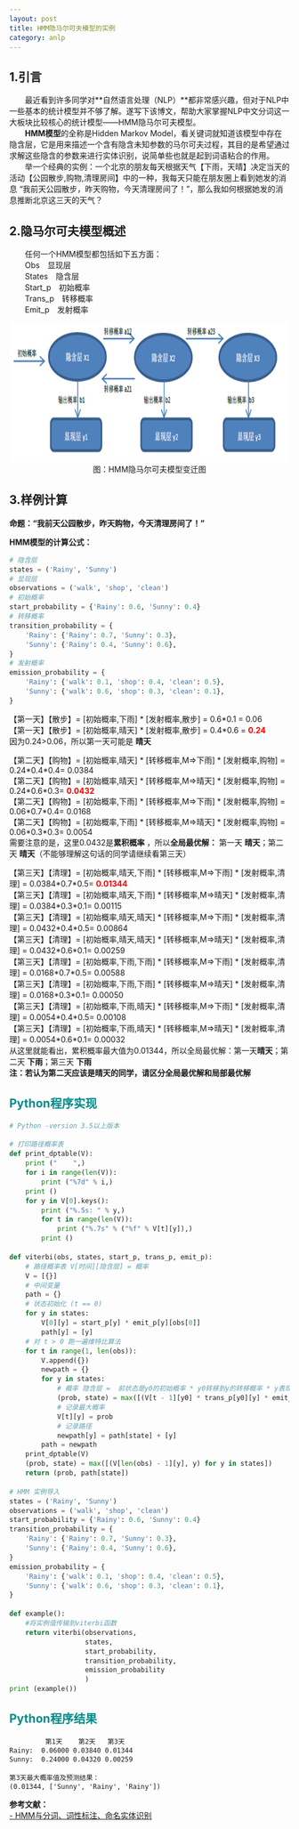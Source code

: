 ```yaml
---
layout: post
title: HMM隐马尔可夫模型的实例
category: anlp
---
```


## **1.引言**

&emsp;&emsp;最近看到许多同学对**自然语言处理（NLP）**都非常感兴趣，但对于NLP中一些基本的统计模型并不够了解。遂写下该博文，帮助大家掌握NLP中文分词这一大板块比较核心的统计模型——HMM隐马尔可夫模型。    
&emsp;&emsp;**HMM模型**的全称是Hidden Markov Model，看关键词就知道该模型中存在隐含层，它是用来描述一个含有隐含未知参数的马尔可夫过程，其目的是希望通过求解这些隐含的参数来进行实体识别，说简单些也就是起到词语粘合的作用。    
&emsp;&emsp;举一个经典的实例：一个北京的朋友每天根据天气【下雨，天晴】决定当天的活动【公园散步,购物,清理房间】中的一种，我每天只能在朋友圈上看到她发的消息 “我前天公园散步，昨天购物，今天清理房间了！”，那么我如何根据她发的消息推断北京这三天的天气？

## **2.隐马尔可夫模型概述**

&emsp;&emsp;任何一个HMM模型都包括如下五方面：   
&emsp;&emsp;Obs&emsp;显现层   
&emsp;&emsp;States&emsp;隐含层   
&emsp;&emsp;Start\_p&emsp;初始概率   
&emsp;&emsp;Trans\_p&emsp;转移概率   
&emsp;&emsp;Emit\_p&emsp;发射概率
<div align="center">   
<img width="600" height="250" src="https://raw.githubusercontent.com/carrylaw/IMG/master/img_nlp/sucai2.png"/> 
图：HMM隐马尔可夫模型变迁图
</div>

## **3.样例计算**

**命题：“我前天公园散步，昨天购物，今天清理房间了！”**  
  
**HMM模型的计算公式：**

``` python
# 隐含层
states = ('Rainy', 'Sunny')
# 显现层
observations = ('walk', 'shop', 'clean')
# 初始概率
start_probability = {'Rainy': 0.6, 'Sunny': 0.4}
# 转移概率
transition_probability = {
    'Rainy': {'Rainy': 0.7, 'Sunny': 0.3},
    'Sunny': {'Rainy': 0.4, 'Sunny': 0.6},
}
# 发射概率
emission_probability = {
    'Rainy': {'walk': 0.1, 'shop': 0.4, 'clean': 0.5},
    'Sunny': {'walk': 0.6, 'shop': 0.3, 'clean': 0.1},
}
```
    
【第一天】【散步】= [初始概率,下雨] * [发射概率,散步] = 0.6\*0.1 = 0.06   
【第一天】【散步】= [初始概率,晴天] * [发射概率,散步] = 0.4\*0.6 = **<span style="color:red">0.24</span>**     
因为0.24>0.06，所以第一天可能是 **晴天**
 
【第二天】【购物】= [初始概率,晴天] * [转移概率,M=>下雨] * [发射概率,购物] = 0.24\*0.4\*0.4= 0.0384   
【第二天】【购物】= [初始概率,晴天] * [转移概率,M=>晴天] * [发射概率,购物] = 0.24\*0.6\*0.3= **<span style="color:red">0.0432</span>**   
【第二天】【购物】= [初始概率,下雨] * [转移概率,M=>下雨] * [发射概率,购物] = 0.06\*0.7\*0.4= 0.0168      
【第二天】【购物】= [初始概率,下雨] * [转移概率,M=>晴天] * [发射概率,购物] = 0.06\*0.3\*0.3= 0.0054   
需要注意的是，这里0.0432是**累积概率** ，所以**全局最优解：** 第一天 **晴天**；第二天 **晴天**（不能够理解这句话的同学请继续看第三天）   

【第三天】【清理】= [初始概率,晴天,下雨] * [转移概率,M=>下雨] * [发射概率,清理] = 0.0384\*0.7\*0.5= **<span style="color:red">0.01344</span>**   
【第三天】【清理】= [初始概率,晴天,下雨] * [转移概率,M=>晴天] * [发射概率,清理] = 0.0384\*0.3\*0.1= 0.00115   
【第三天】【清理】= [初始概率,晴天,晴天] * [转移概率,M=>下雨] * [发射概率,清理] = 0.0432\*0.4\*0.5= 0.00864    
【第三天】【清理】= [初始概率,晴天,晴天] * [转移概率,M=>晴天] * [发射概率,清理] = 0.0432\*0.6\*0.1= 0.00259   
【第三天】【清理】= [初始概率,下雨,下雨] * [转移概率,M=>下雨] * [发射概率,清理] = 0.0168\*0.7\*0.5= 0.00588  
【第三天】【清理】= [初始概率,下雨,下雨] * [转移概率,M=>晴天] * [发射概率,清理] = 0.0168\*0.3\*0.1= 0.00050  
【第三天】【清理】= [初始概率,下雨,晴天] * [转移概率,M=>下雨] * [发射概率,清理] = 0.0054\*0.4\*0.5= 0.00108  
【第三天】【清理】= [初始概率,下雨,晴天] * [转移概率,M=>晴天] * [发射概率,清理] = 0.0054\*0.6\*0.1= 0.00032   
从这里就能看出，累积概率最大值为0.01344，所以全局最优解：第一天**晴天**；第二天 **下雨**；第三天 **下雨**  
**注：若认为第二天应该是晴天的同学，请区分全局最优解和局部最优解**

## **<span style="color:#008B8B">Python程序实现</span>**

``` python
# Python -version 3.5以上版本

# 打印路径概率表
def print_dptable(V):
    print ("    ",)
    for i in range(len(V)):
        print ("%7d" % i,)
    print ()
    for y in V[0].keys():
        print ("%.5s: " % y,)
        for t in range(len(V)):
            print ("%.7s" % ("%f" % V[t][y]),)
        print ()

def viterbi(obs, states, start_p, trans_p, emit_p):
    # 路径概率表 V[时间][隐含层] = 概率
    V = [{}]
    # 中间变量
    path = {}
    # 状态初始化 (t == 0)
    for y in states:
        V[0][y] = start_p[y] * emit_p[y][obs[0]]
        path[y] = [y]
    # 对 t > 0 跑一遍维特比算法
    for t in range(1, len(obs)):
        V.append({})
        newpath = {}
        for y in states:
            # 概率 隐含层 =  前状态是y0的初始概率 * y0转移到y的转移概率 * y表现为当前状态的发射概率
            (prob, state) = max([(V[t - 1][y0] * trans_p[y0][y] * emit_p[y][obs[t]], y0) for y0 in states])
            # 记录最大概率
            V[t][y] = prob
            # 记录路径
            newpath[y] = path[state] + [y]
        path = newpath
    print_dptable(V)
    (prob, state) = max([(V[len(obs) - 1][y], y) for y in states])
    return (prob, path[state])

# HMM 实例导入
states = ('Rainy', 'Sunny')
observations = ('walk', 'shop', 'clean')
start_probability = {'Rainy': 0.6, 'Sunny': 0.4}
transition_probability = {
    'Rainy': {'Rainy': 0.7, 'Sunny': 0.3},
    'Sunny': {'Rainy': 0.4, 'Sunny': 0.6},
}
emission_probability = {
    'Rainy': {'walk': 0.1, 'shop': 0.4, 'clean': 0.5},
    'Sunny': {'walk': 0.6, 'shop': 0.3, 'clean': 0.1},
}

def example():
    #将实例值传输到viterbi函数
    return viterbi(observations,
                   states,
                   start_probability,
                   transition_probability,
                   emission_probability
                   )
print (example())
```


## **<span style="color:#008B8B">Python程序结果</span>**

``` shell
         第1天    第2天   第3天
Rainy:  0.06000 0.03840 0.01344
Sunny:  0.24000 0.04320 0.00259

第3天最大概率值及预测结果：
(0.01344, ['Sunny', 'Rainy', 'Rainy'])
```

**参考文献：**   
[- HMM与分词、词性标注、命名实体识别](http://www.hankcs.com/nlp/hmm-and-segmentation-tagging-named-entity-recognition.html)